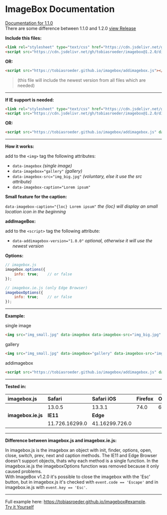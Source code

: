 # ImageBox Documentation

[Documentation for 1.1.0](https://tobiasroeder.github.io/imagebox/1.1.0)<br>
There are some difference between 1.1.0 and 1.2.0 [view Release](https://github.com/tobiasroeder/imagebox/releases/tag/1.2.0)

**Include this files:**
```html
<link rel="stylesheet" type="text/css" href="https://cdn.jsdelivr.net/gh/tobiasroeder/imagebox@1.2.0/dist/imagebox.min.css">
<script src="https://cdn.jsdelivr.net/gh/tobiasroeder/imagebox@1.2.0/dist/imagebox.min.js"></script>
```
**OR:**
```html
<script src="https://tobiasroeder.github.io/imagebox/addimagebox.js"></script>
```
> (this file will include the newest version from all files which are needed)

---

**If  IE support is needed:**
```html
<link rel="stylesheet" type="text/css" href="https://cdn.jsdelivr.net/gh/tobiasroeder/imagebox@1.2.0/dist/imagebox.min.css">
<script src="https://cdn.jsdelivr.net/gh/tobiasroeder/imagebox@1.2.0/dist/imagebox.ie.min.js"></script>
```
**OR:**
```html
<script src="https://tobiasroeder.github.io/imagebox/addimagebox.js" data-addimagebox="ie"></script>
```

---

**How it works:**

add to the `<img>` tag the following attributes:

- `data-imagebox`  _(single image)_
- `data-imagebox="gallery"` _(gallery)_
- `data-imagebox-src="img_big.jpg"` _(voluntary, else it use the src attribute)_
- `data-imagebox-caption="Lorem ipsum"`

**Small feature for the caption:**

`data-imagebox-caption="{loc} Lorem ipsum"` _the {loc} will display an small location icon in the beginning_

**addImageBox:**

add to the `<script>` tag the following attribute:

- `data-addimagebox-version="1.0.0"` _optional, otherwise it will use the newest version_

**Options:**
 ``` javascript
// imagebox.js
imagebox.options({
	 info: true;	// or false
});

// imagebox.ie.js (only Edge Browser)
imageboxOptions({
	 info: true;	// or false
});
```

---

**Example:**

single image
```html
<img src="img_small.jpg" data-imagebox data-imagebox-src="img_big.jpg" data-imagebox-caption="Lorem ipsum">
```
gallery
```html
<img src="img_small.jpg" data-imagebox="gallery" data-imagebox-src="img_big.jpg" data-imagebox-caption="Lorem ipsum">
```
addimagebox
```html
<script src="https://tobiasroeder.github.io/imagebox/addimagebox.js" data-addimagebox="ie" data-addimagebox-version="1.0.4"></script>
```

---

**Tested in:**

|imagebox.js|Safari|Safari iOS|Firefox|Opera|
|:--|:--|:--|:--|:--|
||13.0.5|13.3.1|74.0|67.0.3575.79|
|**imagebox.ie.js**|**IE11**|**Edge**|
||11.726.16299.0|41.16299.726.0|


---

**Difference between imagebox.js and imagebox.ie.js:**

In imagebox.js is the imagebox an object with init, finder, options, open, close, switch, prev, next and caption methods. The IE11 and Edge Browser doesn't support objects, thats why each method is a single function. In the imagebox.ie.js the imageboxOptions function was removed because it only caused problems.<br>
With ImageBox v1.2.0 it's possible to close the imagebox with the 'Esc' button, but in imagebox.js it's checked with `event.code == 'Escape'` and in imagebox.ie.js with `event.key == 'Esc'`.

---

Full example here: https://tobiasroeder.github.io/imagebox#example.  
[Try it Yourself](https://codepen.io/tobiasroeder/full/wZeBNL)
